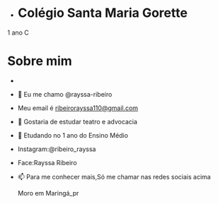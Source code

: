 - # Colégio Santa Maria Gorette
 1 ano C
 # Sobre mim
- 
- 👋 Eu me chamo @rayssa-ribeiro
-  Meu email é ribeirorayssa110@gmail.com
- 👀  Gostaria de estudar teatro e advocacia 
- 🌱 Etudando no 1 ano do Ensino Médio
-  Instagram:@ribeiro_rayssa
-  Face:Rayssa Ribeiro
- 📫 Para me conhecer mais,Só me chamar nas redes sociais acima
  
  Moro em Maringá_pr
<!---
rayssa-ribeiro/rayssa-ribeiro is a ✨ special ✨ repository because its `README.md` (this file) appears on your GitHub profile.
You can click the Preview link to take a look at your changes.
--->
